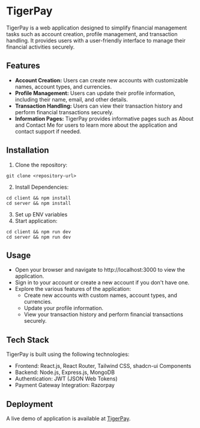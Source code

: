 # TigerPay

TigerPay is a web application designed to simplify financial management tasks such as account creation, profile management, and transaction handling. It provides users with a user-friendly interface to manage their financial activities securely.

## Features

- **Account Creation:** Users can create new accounts with customizable names, account types, and currencies.
- **Profile Management:** Users can update their profile information, including their name, email, and other details.
- **Transaction Handling:** Users can view their transaction history and perform financial transactions securely.
- **Information Pages:** TigerPay provides informative pages such as About and Contact Me for users to learn more about the application and contact support if needed.

## Installation

1. Clone the repository:
```
git clone <repository-url>
```
2. Install Dependencies:
```
cd client && npm install
cd server && npm install
```
3. Set up ENV variables
4. Start application:
```
cd client && npm run dev
cd server && npm run dev
```

## Usage
- Open your browser and navigate to http://localhost:3000 to view the application.
- Sign in to your account or create a new account if you don't have one.
- Explore the various features of the application:
    - Create new accounts with custom names, account types, and currencies.
    - Update your profile information.
    - View your transaction history and perform financial transactions securely.

## Tech Stack
TigerPay is built using the following technologies:

- Frontend: React.js, React Router, Tailwind CSS, shadcn-ui Components
- Backend: Node.js, Express.js, MongoDB
- Authentication: JWT (JSON Web Tokens)
- Payment Gateway Integration: Razorpay

## Deployment
A live demo of application is available at [TigerPay](https://tigerpay-v1-client.onrender.com/).
